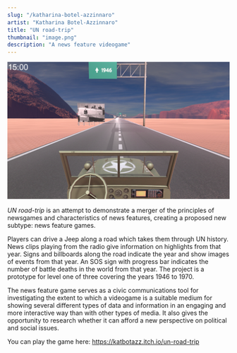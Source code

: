 ```yaml
---
slug: "/katharina-botel-azzinnaro"
artist: "Katharina Botel-Azzinnaro"
title: "UN road-trip"
thumbnail: "image.png"
description: "A news feature videogame"
---
```


![UN road-trip](image.png)

*UN road-trip*  is an attempt to demonstrate a merger of the principles of newsgames and characteristics of news features, creating a proposed new subtype: news feature games. 

Players can drive a Jeep along a road which takes them through UN history. News clips playing from the radio give information on highlights from that year. Signs and billboards along the road indicate the year and show images of events from that year. An SOS sign with progress bar indicates the number of battle deaths in the world from that year. The project is a prototype for level one of three covering the years 1946 to 1970.

The news feature game serves as a civic communications tool for investigating the extent to which a videogame is a suitable medium for showing several different types of data and information in an engaging and more interactive way than with other types of media. It also gives the opportunity to research whether it can afford a new perspective on political and social issues.

You can play the game here: https://katbotazz.itch.io/un-road-trip
